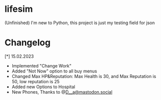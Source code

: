 # lifesim
(Unfinished) I'm new to Python, this project is just my testing field for json
# Changelog

[*] 15.02.2023
- Implemented "Change Work"
- Added "Not Now" option to all buy menus
- Changed Max HP&Reputation: Max Health is 30, and Max Reputation is 50, low reputation is 25
- Added new Options to Hospital
- New Phones, Thanks to @D__a@mastodon.social 
